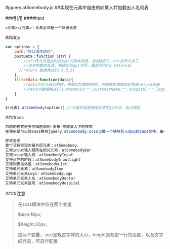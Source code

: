 #jquery.atSomebody.js
##实现在元素中自由的@某人并加载出人名列表

###引用
####html
>
```html
<元素></元素>：元素必须是一个块级元素 
```

####js
>
```javascript 
var options = {
    path:"接口请求路径"，
    postData：function（str）{
        //str传入的是此时此刻at的具体信息，例如@张三，str会传入张三
        //请求参数的处理，根据实际api书写，最后将data return出
      //return 数据格式{a:1,b:2}
    },
    filterData:function(data){
        //data为后台返回格式，根据实际数据格式，将数据处理成固定格式return出去
        //return数据格式[{customerId:"",customerName:"",hospital:"",logoUrl:""}]这两个字段是必须处理出来的
    }
}

$(元素).atSomebody(options);//元素的选取使用正常的jq方法，自己规定
```
####css
```css
目前的样式是参考唯医病例-发布-提醒某人下的样式
在使用是可以将sass模块jquery.atSomobody.scss当做一个模块引入自己的sass文件，由于各端样式不统一，这里可供修改样式的class做一个说明；

样式说明
整个艾特实现的最外层元素：atSomebody，
艾特input输入框所在的父元素：atSomebodyBar
艾特input输入框：atSomebodyInput
艾特点亮的时候：atSomebodyInputLight
艾特列表最外层：atSomebodyList
艾特单元元素：atSomebodyItem
艾特单元元素Logo：atSomebodyLogo
艾特单元元素人名：atSomebodyDoctor
艾特单元元素医院：atSomebodyHospital

```
####注意
>
>在scss模块中存在两个变量
>
>$size:18px;
>
>$height:30px;
>
>这两个变量，size是规定字体的大小，height是规定一行的高度，以及文字的行高，可自行配置
